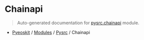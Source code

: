 # Chainapi

> Auto-generated documentation for [pysrc.chainapi](https://github.com/fullon-labs/pyflonkit/blob/master/pysrc/chainapi.py) module.

- [Pyeoskit](../README.md#pyeoskit-index) / [Modules](../MODULES.md#pyeoskit-modules) / [Pysrc](index.md#pysrc) / Chainapi
